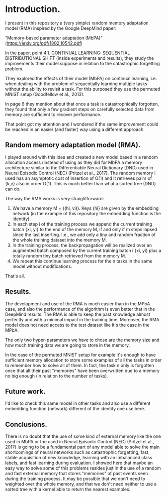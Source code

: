 # Introduction.

I present in this repository a (very simple) random memory adaptation model (RMA) inspired by the Google DeepMind paper:

"Memory-based parameter adaptation (MbPA)" (https://arxiv.org/pdf/1802.10542.pdf)

In the paper, point 4.1. CONTINUAL LEARNING: SEQUENTIAL DISTRIBUTIONAL SHIFT (inside experiments and results), they study the improvements their model suppose in relation to the catastrophic forgetting problem.

They explored the effects of their model (MbPA) on continual learning, i.e. when dealing with the problem of sequentially learning multiple tasks without the ability to revisit a task.
For this purposed they use the permuted MNIST setup (Goodfellow et al., 2013).

In page 6 they mention about that once a task is catastrophically forgotten, they found that only a few gradient steps on carefully selected data from memory are sufficient to recover performance.

That point got my attention and I wondered if the same improvement could be reached in an easier (and faster) way using a different approach.

## Random memory adaptation model (RMA).

I played around with this idea and created a new model based in a random allocation access (instead of using as they did for MbPA a memory architecture similar to the Differentiable Neural Dictionary (DND) used in Neural Episodic Control (NEC) (Pritzel et al., 2017).
The random memory I used has an asymptotic cost of insertion of O(1) and it retrieves pairs of {k,v} also in order O(1). This is much better than what a sorted tree (DND) can do.

The way the RMA works is very straightforward:

1) We have a memory M = {(hi, vi)}. Keys {hi} are given by the embedding network (in the example of this repository the embedding function is the identity).
2) In each step i of the training process we append the current training batch {xi, yi} to the end of the memory M, if and only if m steps lapsed since the last inserting. I.e., we add only a tiny and random fraction of the whole training dataset into the memory M.
3) In the training process, the backpropagation will be realized over an augmented batch composed by the current training batch i {xi, yi} plus a totally random tiny batch retrieved from the memory M.
3) We repeat this continue learning process for the n tasks in the same model without modifications.

That's all.

## Results.

The development and use of the RMA is much easier than in the MPbA case, and also the performance of the algorithm is even better that in the DeepMind results.
The RMA is able to keep the past knowledge almost perfectly and with a minimal impact in the training time. Moreover, the RMA model does not need access to the test dataset like it's the case in the MPbA.

The only two hyper-parameters we have to chose are the memory size and how much training data we are going to store in the memory.

In the case of the permuted MNIST setup for example it's enough to have sufficient memory allocation to store some examples of all the tasks in order to remember how to solve all of them.
In fact, the task n only is forgotten once that all their past "memories" have been overwritten due to a memory no big enough (in relation to the number of tasks).

## Future work.

I'd like to check this same model in other tasks and also use a different embedding function (network) different of the identity one use here.

## Conclusions.

There is no doubt that the use of some kind of external memory like the one used in MbPA or the used in Neural Episodic Control (NEC) (Pritzel et al., 2017) is going to be a fundamental part of any model able to solve the main shortcomings of neural networks such as catastrophic forgetting, fast, stable acquisition of new knowledge, learning with an imbalanced class labels, and fast learning during evaluation.
I showed here that maybe an easy way to solve some of this problems resides just in the use of a random and fast external memory that stores "memories" of past events seen during the training process. It may be possible that we don't need to weighted over the whole memory, and that we don't need neither to use a sorted tree with a kernel able to return the nearest examples.


